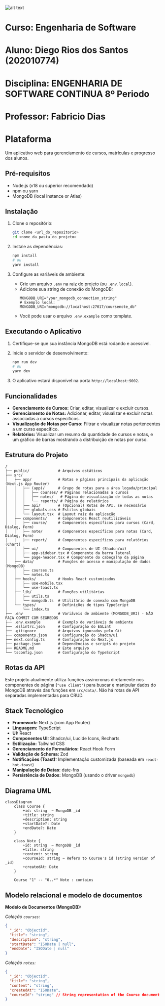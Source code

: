 ![alt text](https://github.com/DiegoWebwork/estrutura-de-dados/blob/main/universidade%20de%20vassouras%20Vertical.png)

# Curso: Engenharia de Software
# Aluno: Diego Rios dos Santos (202010774)
# Disciplina: ENGENHARIA DE SOFTWARE CONTINUA 8º Periodo
# Professor: Fabricio Dias

# Plataforma

Um aplicativo web para gerenciamento de cursos, matrículas e progresso dos alunos.

## Pré-requisitos

- Node.js (v18 ou superior recomendado)
- npm ou yarn
- MongoDB (local instance or Atlas)

## Instalação

1. Clone o repositório:
   ```bash
   git clone <url_do_repositorio>
   cd <nome_da_pasta_do_projeto>
   ```

2. Instale as dependências:
   ```bash
   npm install
   # ou
   yarn install
   ```

3. Configure as variáveis de ambiente:
   - Crie um arquivo `.env` na raiz do projeto (ou `.env.local`).
   - Adicione sua string de conexão do MongoDB:
     ```
     MONGODB_URI="your_mongodb_connection_string"
     # Exemplo local: MONGODB_URI="mongodb://localhost:27017/coursenote_db"
     ```
   - Você pode usar o arquivo `.env.example` como template.

## Executando o Aplicativo

1. Certifique-se que sua instância MongoDB está rodando e acessível.
2. Inicie o servidor de desenvolvimento:
   ```bash
   npm run dev
   # ou
   yarn dev
   ```

3. O aplicativo estará disponível na porta `http://localhost:9002`.

## Funcionalidades

- **Gerenciamento de Cursos:** Criar, editar, visualizar e excluir cursos.
- **Gerenciamento de Notas:** Adicionar, editar, visualizar e excluir notas associadas a cursos específicos.
- **Visualização de Notas por Curso:** Filtrar e visualizar notas pertencentes a um curso específico.
- **Relatórios:** Visualizar um resumo da quantidade de cursos e notas, e um gráfico de barras mostrando a distribuição de notas por curso.

## Estrutura do Projeto

```
/
├── public/             # Arquivos estáticos
├── src/
│   ├── app/            # Rotas e páginas principais da aplicação (Next.js App Router)
│   │   ├── (app)/      # Grupo de rotas para a área logada/principal
│   │   │   ├── courses/ # Páginas relacionadas a cursos
│   │   │   ├── notes/   # Página de visualização de todas as notas
│   │   │   └── reports/ # Página de relatórios
│   │   ├── api/        # (Opcional) Rotas de API, se necessário
│   │   ├── globals.css # Estilos globais
│   │   └── layout.tsx  # Layout raiz da aplicação
│   ├── components/     # Componentes React reutilizáveis
│   │   ├── course/     # Componentes específicos para cursos (Card, Dialog, Form)
│   │   ├── note/       # Componentes específicos para notas (Card, Dialog, Form)
│   │   ├── report/     # Componentes específicos para relatórios (Chart)
│   │   ├── ui/         # Componentes de UI (Shadcn/ui)
│   │   ├── app-sidebar.tsx # Componente da barra lateral
│   │   └── page-header.tsx # Componente do cabeçalho da página
│   ├── data/           # Funções de acesso e manipulação de dados (MongoDB)
│   │   ├── courses.ts
│   │   └── notes.ts
│   ├── hooks/          # Hooks React customizados
│   │   ├── use-mobile.tsx
│   │   └── use-toast.ts
│   ├── lib/            # Funções utilitárias
│   │   ├── utils.ts
│   │   └── mongodb.ts  # Utilitário de conexão com MongoDB
│   └── types/          # Definições de tipos TypeScript
│       └── index.ts
├── .env                # Variáveis de ambiente (MONGODB_URI) - NÃO FAÇA COMMIT COM SEGREDOS
├── .env.example        # Exemplo de variáveis de ambiente
├── .eslintrc.json      # Configuração do ESLint
├── .gitignore          # Arquivos ignorados pelo Git
├── components.json     # Configuração do Shadcn/ui
├── next.config.ts      # Configuração do Next.js
├── package.json        # Dependências e scripts do projeto
├── README.md           # Este arquivo
└── tsconfig.json       # Configuração do TypeScript
```

## Rotas da API

Este projeto atualmente utiliza funções assíncronas diretamente nos componentes de página (`"use client"`) para buscar e manipular dados do MongoDB através das funções em `src/data/`. Não há rotas de API separadas implementadas para CRUD.

## Stack Tecnológico

- **Framework:** Next.js (com App Router)
- **Linguagem:** TypeScript
- **UI:** React
- **Componentes UI:** Shadcn/ui, Lucide Icons, Recharts
- **Estilização:** Tailwind CSS
- **Gerenciamento de Formulários:** React Hook Form
- **Validação de Schema:** Zod
- **Notificações (Toast):** Implementação customizada (baseada em `react-hot-toast`)
- **Manipulação de Datas:** date-fns
- **Persistência de Dados:** MongoDB (usando o driver `mongodb`)

## Diagrama UML

```mermaid
classDiagram
    class Course {
        +id: string  ~ MongoDB _id
        +title: string
        +description: string
        +startDate?: Date
        +endDate?: Date
    }

    class Note {
        +id: string  ~ MongoDB _id
        +title: string
        +content: string
        +courseId: string ~ Refers to Course's id (string version of _id)
        +createdAt: Date
    }

    Course "1" -- "0..*" Note : contains
```

## Modelo relacional e modelo de documentos

**Modelo de Documentos (MongoDB):**

*Coleção `courses`:*
```json
{
  "_id": "ObjectId",
  "title": "string",
  "description": "string",
  "startDate": "ISODate | null",
  "endDate": "ISODate | null"
}
```

*Coleção `notes`:*
```json
{
  "_id": "ObjectId",
  "title": "string",
  "content": "string",
  "createdAt": "ISODate",
  "courseId": "string" // String representation of the Course document's _id
}
```
